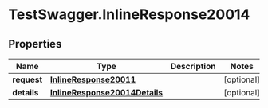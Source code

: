 # TestSwagger.InlineResponse20014

## Properties

Name | Type | Description | Notes
------------ | ------------- | ------------- | -------------
**request** | [**InlineResponse20011**](InlineResponse20011.md) |  | [optional] 
**details** | [**InlineResponse20014Details**](InlineResponse20014Details.md) |  | [optional] 


